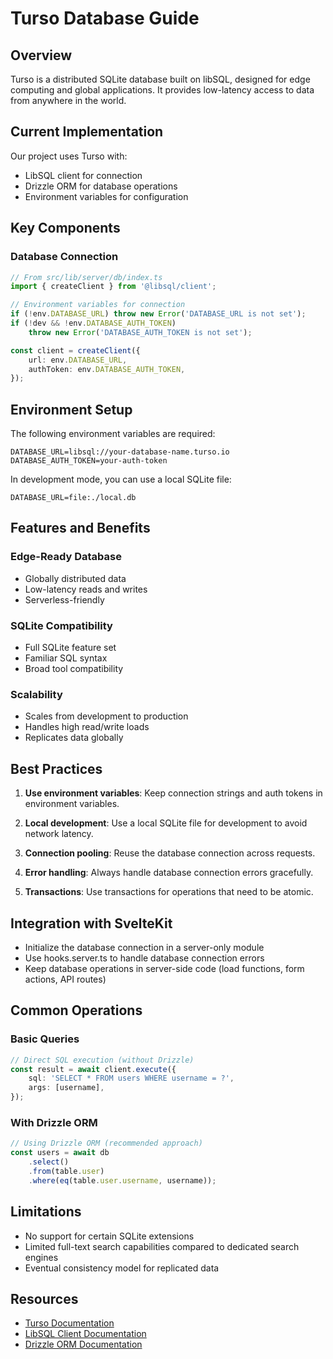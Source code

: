# Turso Database Guide

## Overview

Turso is a distributed SQLite database built on libSQL, designed for
edge computing and global applications. It provides low-latency access
to data from anywhere in the world.

## Current Implementation

Our project uses Turso with:

- LibSQL client for connection
- Drizzle ORM for database operations
- Environment variables for configuration

## Key Components

### Database Connection

```typescript
// From src/lib/server/db/index.ts
import { createClient } from '@libsql/client';

// Environment variables for connection
if (!env.DATABASE_URL) throw new Error('DATABASE_URL is not set');
if (!dev && !env.DATABASE_AUTH_TOKEN)
	throw new Error('DATABASE_AUTH_TOKEN is not set');

const client = createClient({
	url: env.DATABASE_URL,
	authToken: env.DATABASE_AUTH_TOKEN,
});
```

## Environment Setup

The following environment variables are required:

```
DATABASE_URL=libsql://your-database-name.turso.io
DATABASE_AUTH_TOKEN=your-auth-token
```

In development mode, you can use a local SQLite file:

```
DATABASE_URL=file:./local.db
```

## Features and Benefits

### Edge-Ready Database

- Globally distributed data
- Low-latency reads and writes
- Serverless-friendly

### SQLite Compatibility

- Full SQLite feature set
- Familiar SQL syntax
- Broad tool compatibility

### Scalability

- Scales from development to production
- Handles high read/write loads
- Replicates data globally

## Best Practices

1. **Use environment variables**: Keep connection strings and auth
   tokens in environment variables.

2. **Local development**: Use a local SQLite file for development to
   avoid network latency.

3. **Connection pooling**: Reuse the database connection across
   requests.

4. **Error handling**: Always handle database connection errors
   gracefully.

5. **Transactions**: Use transactions for operations that need to be
   atomic.

## Integration with SvelteKit

- Initialize the database connection in a server-only module
- Use hooks.server.ts to handle database connection errors
- Keep database operations in server-side code (load functions, form
  actions, API routes)

## Common Operations

### Basic Queries

```typescript
// Direct SQL execution (without Drizzle)
const result = await client.execute({
	sql: 'SELECT * FROM users WHERE username = ?',
	args: [username],
});
```

### With Drizzle ORM

```typescript
// Using Drizzle ORM (recommended approach)
const users = await db
	.select()
	.from(table.user)
	.where(eq(table.user.username, username));
```

## Limitations

- No support for certain SQLite extensions
- Limited full-text search capabilities compared to dedicated search
  engines
- Eventual consistency model for replicated data

## Resources

- [Turso Documentation](https://docs.turso.tech/)
- [LibSQL Client Documentation](https://github.com/libsql/libsql-client-ts)
- [Drizzle ORM Documentation](https://orm.drizzle.team/docs/overview)
